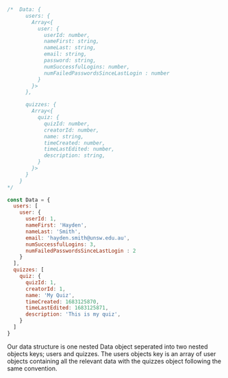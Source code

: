 ```javascript


/*  Data: {
      users: {
        Array<{
          user: {
            userId: number,
            nameFirst: string,
            nameLast: string,
            email: string,
            password: string,
            numSuccessfulLogins: number,
            numFailedPasswordsSinceLastLogin : number
          }
        }>
      },

      quizzes: {
        Array<{
          quiz: {
            quizId: number,
            creatorId: number, 
            name: string,
            timeCreated: number,
            timeLastEdited: number,
            description: string,
          }
        }>
      }
    }
*/

const Data = {
  users: [
    user: {
      userId: 1,
      nameFirst: 'Hayden',
      nameLast: 'Smith',
      email: 'hayden.smith@unsw.edu.au',
      numSuccessfulLogins: 3,
      numFailedPasswordsSinceLastLogin : 2
    }
  ],
  quizzes: [
    quiz: {
      quizId: 1,
      creatorId: 1, 
      name: 'My Quiz',
      timeCreated: 1683125870,
      timeLastEdited: 1683125871,
      description: 'This is my quiz',
    }
  ]
}
```
Our data structure is one nested Data object seperated into two nested objects keys; users and quizzes. The users objects key 
is an array of user objects containing all the relevant data with the quizzes object following the same convention.
